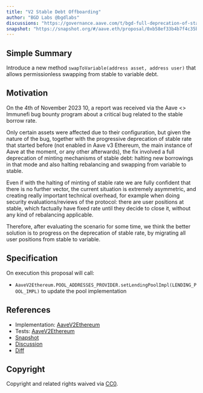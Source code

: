 ```yaml
---
title: "V2 Stable Debt Offboarding"
author: "BGD Labs @bgdlabs"
discussions: "https://governance.aave.com/t/bgd-full-deprecation-of-stable-rate/16473"
snapshot: "https://snapshot.org/#/aave.eth/proposal/0xb58ef33b4b7f4c35b7a6834b24f11b282d713b5e9f527f29d782aef04886c189"
---
```


## Simple Summary

Introduce a new method `swapToVariable(address asset, address user)` that allows permissionless swapping from stable to variable debt.

## Motivation

On the 4th of November 2023 10, a report was received via the Aave <> Immunefi bug bounty program about a critical bug related to the stable borrow rate.

Only certain assets were affected due to their configuration, but given the nature of the bug, together with the progressive deprecation of stable rate that started before (not enabled in Aave v3 Ethereum, the main instance of Aave at the moment, or any other afterwards), the fix involved a full deprecation of minting mechanisms of stable debt: halting new borrowings in that mode and also halting rebalancing and swapping from variable to stable.

Even if with the halting of minting of stable rate we are fully confident that there is no further vector, the current situation is extremely asymmetric, and creating really important technical overhead, for example when doing security evaluations/reviews of the protocol: there are user positions at stable, which factually have fixed rate until they decide to close it, without any kind of rebalancing applicable.

Therefore, after evaluating the scenario for some time, we think the better solution is to progress on the deprecation of stable rate, by migrating all user positions from stable to variable.

## Specification

On execution this proposal will call:

- `AaveV2Ethereum.POOL_ADDRESSES_PROVIDER.setLendingPoolImpl(LENDING_POOL_IMPL)` to update the pool implementation

## References

- Implementation: [AaveV2Ethereum](https://github.com/bgd-labs/aave-proposals-v3/blob/main/src/20240416_AaveV2Ethereum_V2StableDebtOffboarding/AaveV2Ethereum_V2StableDebtOffboarding_20240416.sol)
- Tests: [AaveV2Ethereum](https://github.com/bgd-labs/aave-proposals-v3/blob/main/src/20240416_AaveV2Ethereum_V2StableDebtOffboarding/AaveV2Ethereum_V2StableDebtOffboarding_20240416.t.sol)
- [Snapshot](https://snapshot.org/#/aave.eth/proposal/0xb58ef33b4b7f4c35b7a6834b24f11b282d713b5e9f527f29d782aef04886c189)
- [Discussion](https://governance.aave.com/t/bgd-full-deprecation-of-stable-rate/16473)
- [Diff](https://github.com/bgd-labs/v2-stable-debt-offboarding/blob/d9862450d82930a6c9c9fe67e84894c7c467514e/diffs/diff.md)

## Copyright

Copyright and related rights waived via [CC0](https://creativecommons.org/publicdomain/zero/1.0/).
